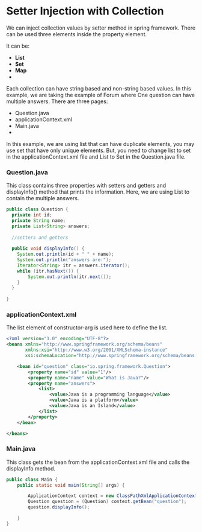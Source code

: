 # Setter Injection with Collection
We can inject collection values by setter method in spring framework. There can be used three elements inside the property element.

It can be:
- **List**
- **Set**
- **Map**
- 
Each collection can have string based and non-string based values.
In this example, we are taking the example of Forum where One question can have multiple answers. There are three pages:

- Question.java
- applicationContext.xml
- Main.java
- 
In this example, we are using list that can have duplicate elements, you may use set that have only unique elements. But, you need to change list to set in the applicationContext.xml file and List to Set in the Question.java file.

### Question.java
This class contains three properties with setters and getters and displayInfo() method that prints the information. Here, we are using List to contain the multiple answers.

```java
public class Question {  
  private int id;  
  private String name;  
  private List<String> answers;  
  
  //setters and getters  
  
  public void displayInfo() {  
    System.out.println(id + " " + name);  
    System.out.println("answers are:");  
    Iterator<String> itr = answers.iterator();  
    while (itr.hasNext()) {  
        System.out.println(itr.next());  
    }  
  }  
  
}  
```

### applicationContext.xml
The list element of constructor-arg is used here to define the list.

```xml
<?xml version="1.0" encoding="UTF-8"?>
<beans xmlns="http://www.springframework.org/schema/beans"
       xmlns:xsi="http://www.w3.org/2001/XMLSchema-instance"
       xsi:schemaLocation="http://www.springframework.org/schema/beans http://www.springframework.org/schema/beans/spring-beans.xsd">

    <bean id="question" class="io.spring.framework.Question">
        <property name="id" value="1"/>
        <property name="name" value="What is Java?"/>
        <property name="answers">
            <list>
                <value>Java is a programming language</value>
                <value>Java is a platform</value>
                <value>Java is an Island</value>
            </list>
        </property>
    </bean>

</beans>
```

### Main.java
This class gets the bean from the applicationContext.xml file and calls the displayInfo method.

```java
public class Main {
    public static void main(String[] args) {

        ApplicationContext context = new ClassPathXmlApplicationContext("applicationContext.xml");
        Question question = (Question) context.getBean("question");
        question.displayInfo();

    }
}
```
